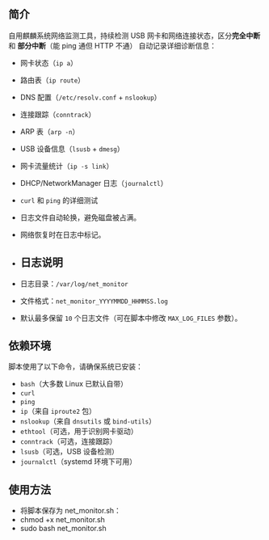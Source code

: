 
##  简介
自用麒麟系统网络监测工具，持续检测 USB 网卡和网络连接状态，区分**完全中断** 和 **部分中断**（能 ping 通但 HTTP 不通）
自动记录详细诊断信息：
  - 网卡状态（`ip a`）
  - 路由表（`ip route`）
  - DNS 配置（`/etc/resolv.conf` + `nslookup`）
  - 连接跟踪（`conntrack`）
  - ARP 表（`arp -n`）
  - USB 设备信息（`lsusb` + `dmesg`）
  - 网卡流量统计（`ip -s link`）
  - DHCP/NetworkManager 日志（`journalctl`）
  - `curl` 和 `ping` 的详细测试
- 日志文件自动轮换，避免磁盘被占满。
- 网络恢复时在日志中标记。

- ##  日志说明
- 日志目录：`/var/log/net_monitor`
- 文件格式：`net_monitor_YYYYMMDD_HHMMSS.log`
- 默认最多保留 `10` 个日志文件（可在脚本中修改 `MAX_LOG_FILES` 参数）。

##  依赖环境
脚本使用了以下命令，请确保系统已安装：
- `bash`（大多数 Linux 已默认自带）
- `curl`
- `ping`
- `ip`（来自 `iproute2` 包）
- `nslookup`（来自 `dnsutils` 或 `bind-utils`）
- `ethtool`（可选，用于识别网卡驱动）
- `conntrack`（可选，连接跟踪）
- `lsusb`（可选，USB 设备检测）
- `journalctl`（systemd 环境下可用）

##  使用方法
- 将脚本保存为 net_monitor.sh：
- chmod +x net_monitor.sh
- sudo bash net_monitor.sh
